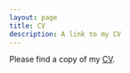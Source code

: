 ```yaml
---
layout: page
title: CV
description: A link to my CV
---
```


<p>Please find a copy of my <a href="http://jeonghyunkim.com/Kim_CV.pdf" target="_blank">CV</a>.</p>
<object data="https://github.com/jeonghkim/jeonghkim.github.io/blob/master/Kim_CV.pdf" type="application/pdf" width="700px" height="700px">
    <embed src="https://github.com/jeonghkim/jeonghkim.github.io/blob/master/Kim_CV.pdf">
    </embed>
</object>
